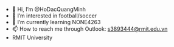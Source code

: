 - 👋 Hi, I’m @HoDacQuangMinh
- 👀 I’m interested in football/soccer
- 🌱 I’m currently learning NONE4263
- 📫 How to reach me through Outlook: s3893444@rmit.edu.vn
- RMIT University
<!---
HoDacQuangMinh/HoDacQuangMinh is a ✨ special ✨ repository because its `README.md` (this file) appears on your GitHub profile.
You can click the Preview link to take a look at your changes.
--->
